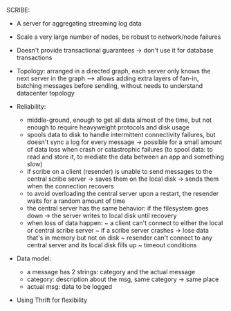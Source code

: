 SCRIBE:
  - A server for aggregating streaming log data
  - Scale a very large number of nodes, be robust to network/node failures
  - Doesn't provide transactional guarantees -> don't use it for database transactions

  - Topology: arranged in a directed graph, each server only knows the next server in the graph
  --> allows adding extra layers of fan-in, batching messages before sending, without needs to understand datacenter topology

  - Reliability:
    + middle-ground, enough to get all data almost of the time, but not enough to require heavyweight protocols and disk usage
    + spools data to disk to handle intermittent connectivity failures, but doesn't sync a log for every message -> possible for a small amount of data loss when crash or catastrophic failures
      (to spool data: to read and store it, to mediate the data between an app and something slow)
    + if scribe on a client (resender) is unable to send messages to the central scribe server -> saves them on the local disk -> sends them when the connection recovers
    + to avoid overloading the central server upon a restart, the resender waits for a random amount of time 
    + the central server has the same behavior: if the filesystem goes down -> the server writes to local disk until recovery 
    + when loss of data happen:
      ~ a client can't connect to either the local or central scribe server
      ~ if a scribe server crashes -> lose data that's in memory but not on disk
      ~ resender can't connect to any central server and its local disk fills up
      ~ timeout conditions

  - Data model:
    + a message has 2 strings: category and the actual message
    + category: description about the msg, same category -> same place
    + actual msg: data to be logged

  - Using Thrift for flexibility
